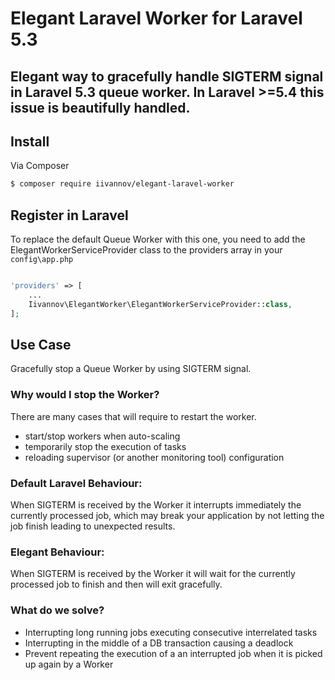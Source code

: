 # Elegant Laravel Worker for Laravel 5.3

Elegant way to gracefully handle SIGTERM signal in Laravel 5.3 queue worker.
In Laravel >=5.4 this issue is beautifully handled.
----------


## Install

Via Composer

``` bash
$ composer require iivannov/elegant-laravel-worker
```


## Register in Laravel

To replace the default Queue Worker with this one, you need to add the ElegantWorkerServiceProvider class to the providers array in your `config\app.php`

``` php

'providers' => [
    ...
    Iivannov\ElegantWorker\ElegantWorkerServiceProvider::class,
];

```

## Use Case

Gracefully stop a Queue Worker by using SIGTERM signal.

### Why would I stop the Worker?

There are many cases that will require to restart the worker. 
- start/stop workers when auto-scaling
- temporarily stop the execution of tasks 
- reloading supervisor (or another monitoring tool) configuration


### Default Laravel Behaviour: 

When SIGTERM is received by the Worker it interrupts immediately the currently processed job, which may  break your application by not letting the job finish leading to unexpected results.

### Elegant Behaviour:

When SIGTERM is received by the Worker it will wait for the currently processed job to finish and then will exit gracefully.

### What do we solve?

- Interrupting long running jobs executing consecutive interrelated tasks 
- Interrupting in the middle of a DB transaction causing a deadlock
- Prevent repeating the execution of a an interrupted job when it is picked up again by a Worker



 
 
 

